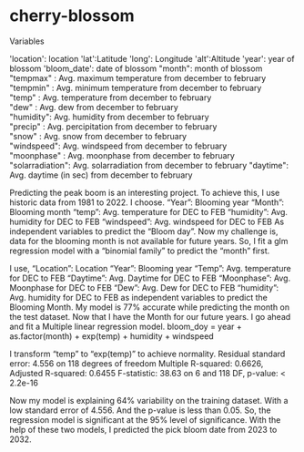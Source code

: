 # cherry-blossom
Variables

'location': location
'lat':Latitude
'long': Longitude
'alt':Altitude
'year': year of blossom
'bloom_date': date of blossom
 "month": month of blossom
"tempmax" : Avg. maximum temperature from december to february   
"tempmin" : Avg. minimum temperature from december to february   
"temp"    : Avg. temperature from december to february    
"dew"     : Avg. dew from december to february   
"humidity": Avg. humidity from december to february     
"precip"  : Avg. percipitation from december to february     
"snow"    : Avg. snow from december to february     
"windspeed": Avg. windspeed from december to february    
"moonphase" :  Avg. moonphase from december to february    
"solarradiation": Avg. solarradiation from december to february
"daytime": Avg. daytime (in sec) from december to february


Predicting the peak boom is an interesting project. To achieve this, I use historic data from 1981 to 2022. 
I choose.
“Year”: Blooming year
“Month”: Blooming month
“temp”: Avg. temperature for DEC to FEB
“humidity”: Avg. humidity for DEC to FEB
“windspeed”: Avg. windspeed for DEC to FEB
As independent variables to predict the “Bloom day”. 
Now my challenge is, data for the blooming month is not available for future years. So, I fit a glm regression model with a “binomial family” to predict the “month” first.

I use,
“Location”: Location
“Year”: Blooming year
“Temp”: Avg. temperature for DEC to FEB
“Daytime”: Avg. Daytime for DEC to FEB
“Moonphase”: Avg. Moonphase for DEC to FEB
“Dew”: Avg. Dew for DEC to FEB
“humidity”: Avg. humidity for DEC to FEB
as independent variables to predict the Blooming Month.
My model is 77% accurate while predicting the month on the test dataset.
Now that I have the Month for our future years. I go ahead and fit a Multiple linear regression model. 
bloom_doy = year + as.factor(month) + exp(temp) + humidity + windspeed

I transform “temp” to “exp(temp)” to achieve normality.
Residual standard error: 4.556 on 118 degrees of freedom
Multiple R-squared:  0.6626,	Adjusted R-squared:  0.6455 
F-statistic: 38.63 on 6 and 118 DF, p-value: < 2.2e-16

Now my model is explaining 64% variability on the training dataset. With a low standard error of 4.556.
And the p-value is less than 0.05. So, the regression model is significant at the 95% level of significance.
With the help of these two models, I predicted the pick bloom date from 2023 to 2032.
